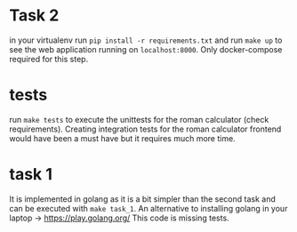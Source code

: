 # Task 2

in your virtualenv run `pip install -r requirements.txt` and run `make up` to see 
the web application running on `localhost:8000`. Only docker-compose required for this step.

# tests

run `make tests` to execute the unittests for the roman calculator (check requirements). Creating integration
tests for the roman calculator frontend would have been a must have but it requires much more time.

# task 1

It is implemented in golang as it is a bit simpler than the second task and can be executed
with `make task_1`. An alternative to installing golang in your laptop -> https://play.golang.org/
This code is missing tests.

